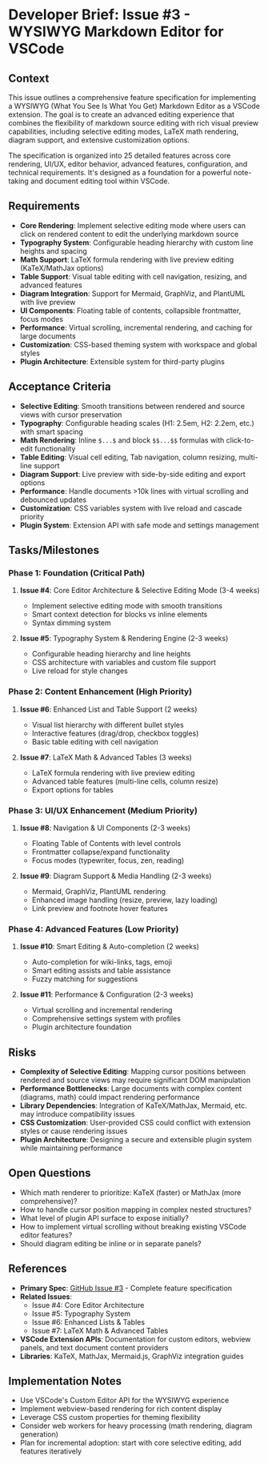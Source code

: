 # Developer Brief: Issue #3 - WYSIWYG Markdown Editor for VSCode

## Context

This issue outlines a comprehensive feature specification for implementing a WYSIWYG (What You See Is What You Get) Markdown Editor as a VSCode extension. The goal is to create an advanced editing experience that combines the flexibility of markdown source editing with rich visual preview capabilities, including selective editing modes, LaTeX math rendering, diagram support, and extensive customization options.

The specification is organized into 25 detailed features across core rendering, UI/UX, editor behavior, advanced features, configuration, and technical requirements. It's designed as a foundation for a powerful note-taking and document editing tool within VSCode.

## Requirements

- **Core Rendering**: Implement selective editing mode where users can click on rendered content to edit the underlying markdown source
- **Typography System**: Configurable heading hierarchy with custom line heights and spacing
- **Math Support**: LaTeX formula rendering with live preview editing (KaTeX/MathJax options)
- **Table Support**: Visual table editing with cell navigation, resizing, and advanced features
- **Diagram Integration**: Support for Mermaid, GraphViz, and PlantUML with live preview
- **UI Components**: Floating table of contents, collapsible frontmatter, focus modes
- **Performance**: Virtual scrolling, incremental rendering, and caching for large documents
- **Customization**: CSS-based theming system with workspace and global styles
- **Plugin Architecture**: Extensible system for third-party plugins

## Acceptance Criteria

- **Selective Editing**: Smooth transitions between rendered and source views with cursor preservation
- **Typography**: Configurable heading scales (H1: 2.5em, H2: 2.2em, etc.) with smart spacing
- **Math Rendering**: Inline `$...$` and block `$$...$$` formulas with click-to-edit functionality
- **Table Editing**: Visual cell editing, Tab navigation, column resizing, multi-line support
- **Diagram Support**: Live preview with side-by-side editing and export options
- **Performance**: Handle documents >10k lines with virtual scrolling and debounced updates
- **Customization**: CSS variables system with live reload and cascade priority
- **Plugin System**: Extension API with safe mode and settings management

## Tasks/Milestones

### Phase 1: Foundation (Critical Path)

1. **Issue #4**: Core Editor Architecture & Selective Editing Mode (3-4 weeks)

   - Implement selective editing mode with smooth transitions
   - Smart context detection for blocks vs inline elements
   - Syntax dimming system

2. **Issue #5**: Typography System & Rendering Engine (2-3 weeks)
   - Configurable heading hierarchy and line heights
   - CSS architecture with variables and custom file support
   - Live reload for style changes

### Phase 2: Content Enhancement (High Priority)

1. **Issue #6**: Enhanced List and Table Support (2 weeks)

   - Visual list hierarchy with different bullet styles
   - Interactive features (drag/drop, checkbox toggles)
   - Basic table editing with cell navigation

2. **Issue #7**: LaTeX Math & Advanced Tables (3 weeks)
   - LaTeX formula rendering with live preview editing
   - Advanced table features (multi-line cells, column resize)
   - Export options for tables

### Phase 3: UI/UX Enhancement (Medium Priority)

1. **Issue #8**: Navigation & UI Components (2-3 weeks)

   - Floating Table of Contents with level controls
   - Frontmatter collapse/expand functionality
   - Focus modes (typewriter, focus, zen, reading)

2. **Issue #9**: Diagram Support & Media Handling (2-3 weeks)
   - Mermaid, GraphViz, PlantUML rendering
   - Enhanced image handling (resize, preview, lazy loading)
   - Link preview and footnote hover features

### Phase 4: Advanced Features (Low Priority)

1. **Issue #10**: Smart Editing & Auto-completion (2 weeks)

   - Auto-completion for wiki-links, tags, emoji
   - Smart editing assists and table assistance
   - Fuzzy matching for suggestions

2. **Issue #11**: Performance & Configuration (2-3 weeks)
   - Virtual scrolling and incremental rendering
   - Comprehensive settings system with profiles
   - Plugin architecture foundation

## Risks

- **Complexity of Selective Editing**: Mapping cursor positions between rendered and source views may require significant DOM manipulation
- **Performance Bottlenecks**: Large documents with complex content (diagrams, math) could impact rendering performance
- **Library Dependencies**: Integration of KaTeX/MathJax, Mermaid, etc. may introduce compatibility issues
- **CSS Customization**: User-provided CSS could conflict with extension styles or cause rendering issues
- **Plugin Architecture**: Designing a secure and extensible plugin system while maintaining performance

## Open Questions

- Which math renderer to prioritize: KaTeX (faster) or MathJax (more comprehensive)?
- How to handle cursor position mapping in complex nested structures?
- What level of plugin API surface to expose initially?
- How to implement virtual scrolling without breaking existing VSCode editor features?
- Should diagram editing be inline or in separate panels?

## References

- **Primary Spec**: [GitHub Issue #3](https://github.com/PabloLION/MarkLeft/issues/3) - Complete feature specification
- **Related Issues**:
  - Issue #4: Core Editor Architecture
  - Issue #5: Typography System
  - Issue #6: Enhanced Lists & Tables
  - Issue #7: LaTeX Math & Advanced Tables
- **VSCode Extension APIs**: Documentation for custom editors, webview panels, and text document content providers
- **Libraries**: KaTeX, MathJax, Mermaid.js, GraphViz integration guides

## Implementation Notes

- Use VSCode's Custom Editor API for the WYSIWYG experience
- Implement webview-based rendering for rich content display
- Leverage CSS custom properties for theming flexibility
- Consider web workers for heavy processing (math rendering, diagram generation)
- Plan for incremental adoption: start with core selective editing, add features iteratively
